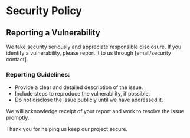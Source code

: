 # Security Policy

## Reporting a Vulnerability

We take security seriously and appreciate responsible disclosure. 
If you identify a vulnerability, please report it to us through [email/security contact].

### Reporting Guidelines:
- Provide a clear and detailed description of the issue.
- Include steps to reproduce the vulnerability, if possible.
- Do not disclose the issue publicly until we have addressed it.

We will acknowledge receipt of your report and work to resolve the issue promptly. 

Thank you for helping us keep our project secure.

